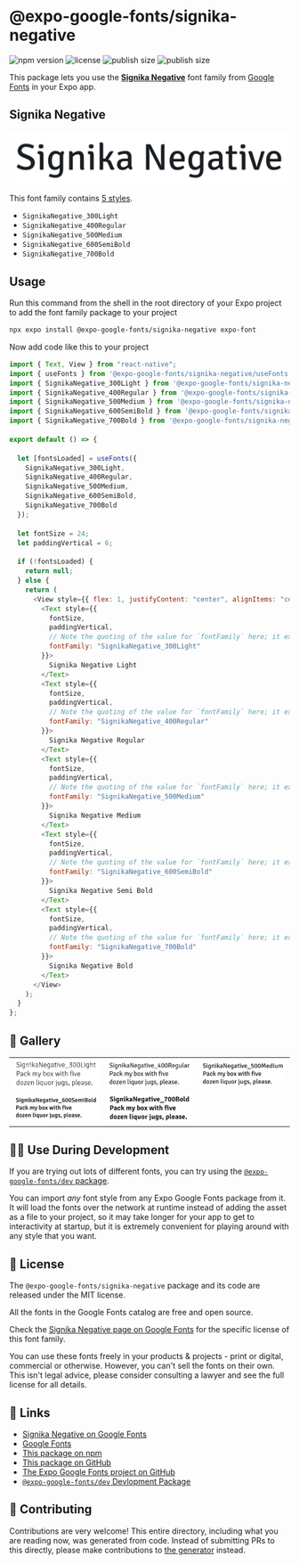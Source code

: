 # @expo-google-fonts/signika-negative

![npm version](https://flat.badgen.net/npm/v/@expo-google-fonts/signika-negative)
![license](https://flat.badgen.net/github/license/expo/google-fonts)
![publish size](https://flat.badgen.net/packagephobia/install/@expo-google-fonts/signika-negative)
![publish size](https://flat.badgen.net/packagephobia/publish/@expo-google-fonts/signika-negative)

This package lets you use the [**Signika Negative**](https://fonts.google.com/specimen/Signika+Negative) font family from [Google Fonts](https://fonts.google.com/) in your Expo app.

## Signika Negative

![Signika Negative](./font-family.png)

This font family contains [5 styles](#-gallery).

- `SignikaNegative_300Light`
- `SignikaNegative_400Regular`
- `SignikaNegative_500Medium`
- `SignikaNegative_600SemiBold`
- `SignikaNegative_700Bold`

## Usage

Run this command from the shell in the root directory of your Expo project to add the font family package to your project

```sh
npx expo install @expo-google-fonts/signika-negative expo-font
```

Now add code like this to your project

```js
import { Text, View } from "react-native";
import { useFonts } from '@expo-google-fonts/signika-negative/useFonts';
import { SignikaNegative_300Light } from '@expo-google-fonts/signika-negative/300Light';
import { SignikaNegative_400Regular } from '@expo-google-fonts/signika-negative/400Regular';
import { SignikaNegative_500Medium } from '@expo-google-fonts/signika-negative/500Medium';
import { SignikaNegative_600SemiBold } from '@expo-google-fonts/signika-negative/600SemiBold';
import { SignikaNegative_700Bold } from '@expo-google-fonts/signika-negative/700Bold';

export default () => {

  let [fontsLoaded] = useFonts({
    SignikaNegative_300Light, 
    SignikaNegative_400Regular, 
    SignikaNegative_500Medium, 
    SignikaNegative_600SemiBold, 
    SignikaNegative_700Bold
  });

  let fontSize = 24;
  let paddingVertical = 6;

  if (!fontsLoaded) {
    return null;
  } else {
    return (
      <View style={{ flex: 1, justifyContent: "center", alignItems: "center" }}>
        <Text style={{
          fontSize,
          paddingVertical,
          // Note the quoting of the value for `fontFamily` here; it expects a string!
          fontFamily: "SignikaNegative_300Light"
        }}>
          Signika Negative Light
        </Text>
        <Text style={{
          fontSize,
          paddingVertical,
          // Note the quoting of the value for `fontFamily` here; it expects a string!
          fontFamily: "SignikaNegative_400Regular"
        }}>
          Signika Negative Regular
        </Text>
        <Text style={{
          fontSize,
          paddingVertical,
          // Note the quoting of the value for `fontFamily` here; it expects a string!
          fontFamily: "SignikaNegative_500Medium"
        }}>
          Signika Negative Medium
        </Text>
        <Text style={{
          fontSize,
          paddingVertical,
          // Note the quoting of the value for `fontFamily` here; it expects a string!
          fontFamily: "SignikaNegative_600SemiBold"
        }}>
          Signika Negative Semi Bold
        </Text>
        <Text style={{
          fontSize,
          paddingVertical,
          // Note the quoting of the value for `fontFamily` here; it expects a string!
          fontFamily: "SignikaNegative_700Bold"
        }}>
          Signika Negative Bold
        </Text>
      </View>
    );
  }
};
```

## 🔡 Gallery


||||
|-|-|-|
|![SignikaNegative_300Light](./300Light/SignikaNegative_300Light.ttf.png)|![SignikaNegative_400Regular](./400Regular/SignikaNegative_400Regular.ttf.png)|![SignikaNegative_500Medium](./500Medium/SignikaNegative_500Medium.ttf.png)||
|![SignikaNegative_600SemiBold](./600SemiBold/SignikaNegative_600SemiBold.ttf.png)|![SignikaNegative_700Bold](./700Bold/SignikaNegative_700Bold.ttf.png)|||


## 👩‍💻 Use During Development

If you are trying out lots of different fonts, you can try using the [`@expo-google-fonts/dev` package](https://github.com/expo/google-fonts/tree/master/font-packages/dev#readme).

You can import _any_ font style from any Expo Google Fonts package from it. It will load the fonts over the network at runtime instead of adding the asset as a file to your project, so it may take longer for your app to get to interactivity at startup, but it is extremely convenient for playing around with any style that you want.


## 📖 License

The `@expo-google-fonts/signika-negative` package and its code are released under the MIT license.

All the fonts in the Google Fonts catalog are free and open source.

Check the [Signika Negative page on Google Fonts](https://fonts.google.com/specimen/Signika+Negative) for the specific license of this font family.

You can use these fonts freely in your products & projects - print or digital, commercial or otherwise. However, you can't sell the fonts on their own. This isn't legal advice, please consider consulting a lawyer and see the full license for all details.

## 🔗 Links

- [Signika Negative on Google Fonts](https://fonts.google.com/specimen/Signika+Negative)
- [Google Fonts](https://fonts.google.com/)
- [This package on npm](https://www.npmjs.com/package/@expo-google-fonts/signika-negative)
- [This package on GitHub](https://github.com/expo/google-fonts/tree/master/font-packages/signika-negative)
- [The Expo Google Fonts project on GitHub](https://github.com/expo/google-fonts)
- [`@expo-google-fonts/dev` Devlopment Package](https://github.com/expo/google-fonts/tree/master/font-packages/dev)

## 🤝 Contributing

Contributions are very welcome! This entire directory, including what you are reading now, was generated from code. Instead of submitting PRs to this directly, please make contributions to [the generator](https://github.com/expo/google-fonts/tree/master/packages/generator) instead.

